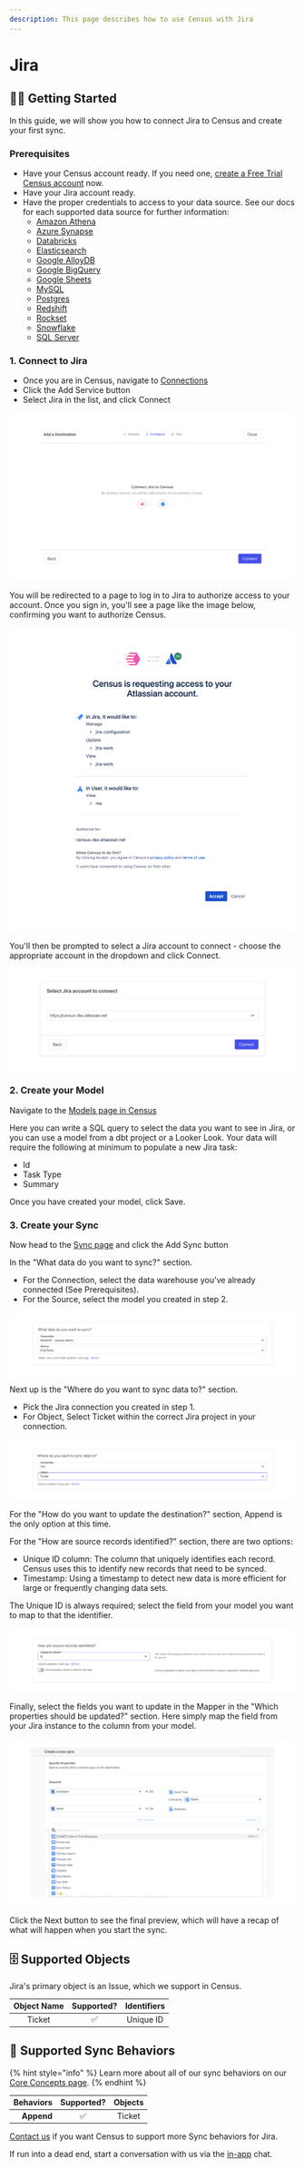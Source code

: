 ```yaml
---
description: This page describes how to use Census with Jira
---
```


# Jira

## 🏃‍♀️ Getting Started

‌In this guide, we will show you how to connect Jira to Census and create your first sync.

### Prerequisites

* Have your Census account ready. If you need one, [create a Free Trial Census account](https://app.getcensus.com/) now.
* Have your Jira account ready.
* Have the proper credentials to access to your data source. See our docs for each supported data source for further information:
  * [Amazon Athena](../sources/aws-athena.md)
  * [Azure Synapse](../sources/azure-synapse.md)
  * [Databricks](https://docs.getcensus.com/sources/databricks)
  * [Elasticsearch](https://docs.getcensus.com/sources/elasticsearch)
  * [Google AlloyDB](../sources/alloydb.md)
  * [Google BigQuery](https://docs.getcensus.com/sources/google-bigquery)
  * [Google Sheets](https://docs.getcensus.com/sources/google-sheets)
  * [MySQL](https://docs.getcensus.com/sources/mysql)
  * [Postgres](https://docs.getcensus.com/sources/postgres)
  * [Redshift](https://docs.getcensus.com/sources/redshift)
  * [Rockset](https://docs.getcensus.com/sources/rockset)
  * [Snowflake](https://docs.getcensus.com/sources/snowflake)
  * [SQL Server](https://docs.getcensus.com/sources/sql-server)

### 1. Connect to Jira

* Once you are in Census, navigate to [Connections](https://app.getcensus.com/connections)
* Click the Add Service button
* Select Jira in the list, and click Connect

![](../.gitbook/assets/screely-1660216237814.png)

You will be redirected to a page to log in to Jira to authorize access to your account. Once you sign in, you'll see a page like the image below, confirming you want to authorize Census.

![](../.gitbook/assets/screely-1660216188991.png)

You'll then be prompted to select a Jira account to connect - choose the appropriate account in the dropdown and click Connect.

![](../.gitbook/assets/screely-1660216644689.png)

### 2. Create your Model

Navigate to the [Models page in Census](https://app.getcensus.com/models)

Here you can write a SQL query to select the data you want to see in Jira, or you can use a model from a dbt project or a Looker Look. Your data will require the following at minimum to populate a new Jira task:

* Id&#x20;
* Task Type
* Summary

Once you have created your model, click Save.

### 3. Create your Sync&#x20;

Now head to the [Sync page](https://app.getcensus.com/syncs) and click the Add Sync button

In the "What data do you want to sync?" section.

* For the Connection, select the data warehouse you've already connected (See Prerequisites).
* For the Source, select the model you created in step 2.

![Choose your connection and source (your model from step 2)](../.gitbook/assets/screely-1660216980336.png)

Next up is the "Where do you want to sync data to?" section.

* Pick the Jira connection you created in step 1.
* For Object, Select Ticket within the correct Jira project in your connection.

![Select which object you want to sync to](../.gitbook/assets/screely-1660216997483.png)

For the "How do you want to update the destination?" section, Append is the only option at this time.

For the "How are source records identified?" section, there are two options:

* Unique ID column: The column that uniquely identifies each record. Census uses this to identify new records that need to be synced.
* Timestamp: Using a timestamp to detect new data is more efficient for large or frequently changing data sets.

The Unique ID is always required; select the field from your model you want to map to that the identifier.&#x20;

![](../.gitbook/assets/screely-1660217043313.png)

Finally, select the fields you want to update in the Mapper in the "Which properties should be updated?" section. Here simply map the field from your Jira instance to the column from your model.

![](../.gitbook/assets/screely-1660217246944.png)

Click the Next button to see the final preview, which will have a recap of what will happen when you start the sync.

## 🗄️ Supported Objects <a href="#supported-objects" id="supported-objects"></a>

Jira's primary object is an Issue, which we support in Census.​

| **Object Name** | **Supported?** | **Identifiers** |
| :-------------: | :-----------: | :-------------: |
|      Ticket     |       ✅       |    Unique ID    |

## 🔄 Supported Sync Behaviors

{% hint style="info" %}
Learn more about all of our sync behaviors on our [Core Concepts page](../basics/core-concept/#the-different-sync-behaviors).
{% endhint %}

| **Behaviors** | **Supported?** | **Objects** |
| ------------: | :------------: | :----------: |
|    **Append** |        ✅       |    Ticket    |

[Contact us](mailto:support@getcensus.com) if you want Census to support more Sync behaviors for Jira.

If run into a dead end, start a conversation with us via the [in-app](https://app.getcensus.com/) chat.
